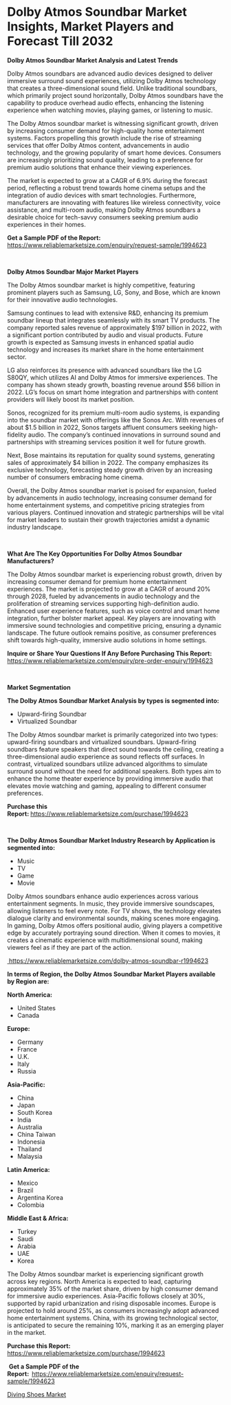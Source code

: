 <p><h1>Dolby Atmos Soundbar Market Insights, Market Players and Forecast Till 2032</h1></p><p><strong>Dolby Atmos Soundbar Market Analysis and Latest Trends</strong></p>
<p><p>Dolby Atmos soundbars are advanced audio devices designed to deliver immersive surround sound experiences, utilizing Dolby Atmos technology that creates a three-dimensional sound field. Unlike traditional soundbars, which primarily project sound horizontally, Dolby Atmos soundbars have the capability to produce overhead audio effects, enhancing the listening experience when watching movies, playing games, or listening to music.</p><p>The Dolby Atmos soundbar market is witnessing significant growth, driven by increasing consumer demand for high-quality home entertainment systems. Factors propelling this growth include the rise of streaming services that offer Dolby Atmos content, advancements in audio technology, and the growing popularity of smart home devices. Consumers are increasingly prioritizing sound quality, leading to a preference for premium audio solutions that enhance their viewing experiences.</p><p>The market is expected to grow at a CAGR of 6.9% during the forecast period, reflecting a robust trend towards home cinema setups and the integration of audio devices with smart technologies. Furthermore, manufacturers are innovating with features like wireless connectivity, voice assistance, and multi-room audio, making Dolby Atmos soundbars a desirable choice for tech-savvy consumers seeking premium audio experiences in their homes.</p></p>
<p><strong>Get a Sample PDF of the Report:&nbsp;</strong> <a href="https://www.reliablemarketsize.com/enquiry/request-sample/1994623?utm_campaign=2355&utm_medium=2&utm_source=Github&utm_content=ia&utm_term=08022025&utm_id=dolby-atmos-soundbar">https://www.reliablemarketsize.com/enquiry/request-sample/1994623</a></p>
<p>&nbsp;</p>
<p><strong>Dolby Atmos Soundbar Major Market Players</strong></p>
<p><p>The Dolby Atmos soundbar market is highly competitive, featuring prominent players such as Samsung, LG, Sony, and Bose, which are known for their innovative audio technologies. </p><p>Samsung continues to lead with extensive R&D, enhancing its premium soundbar lineup that integrates seamlessly with its smart TV products. The company reported sales revenue of approximately $197 billion in 2022, with a significant portion contributed by audio and visual products. Future growth is expected as Samsung invests in enhanced spatial audio technology and increases its market share in the home entertainment sector.</p><p>LG also reinforces its presence with advanced soundbars like the LG S80QY, which utilizes AI and Dolby Atmos for immersive experiences. The company has shown steady growth, boasting revenue around $56 billion in 2022. LG’s focus on smart home integration and partnerships with content providers will likely boost its market position.</p><p>Sonos, recognized for its premium multi-room audio systems, is expanding into the soundbar market with offerings like the Sonos Arc. With revenues of about $1.5 billion in 2022, Sonos targets affluent consumers seeking high-fidelity audio. The company’s continued innovations in surround sound and partnerships with streaming services position it well for future growth.</p><p>Next, Bose maintains its reputation for quality sound systems, generating sales of approximately $4 billion in 2022. The company emphasizes its exclusive technology, forecasting steady growth driven by an increasing number of consumers embracing home cinema.</p><p>Overall, the Dolby Atmos soundbar market is poised for expansion, fueled by advancements in audio technology, increasing consumer demand for home entertainment systems, and competitive pricing strategies from various players. Continued innovation and strategic partnerships will be vital for market leaders to sustain their growth trajectories amidst a dynamic industry landscape.</p></p>
<p>&nbsp;</p>
<p><strong>What Are The Key Opportunities For Dolby Atmos Soundbar Manufacturers?</strong></p>
<p><p>The Dolby Atmos soundbar market is experiencing robust growth, driven by increasing consumer demand for premium home entertainment experiences. The market is projected to grow at a CAGR of around 20% through 2028, fueled by advancements in audio technology and the proliferation of streaming services supporting high-definition audio. Enhanced user experience features, such as voice control and smart home integration, further bolster market appeal. Key players are innovating with immersive sound technologies and competitive pricing, ensuring a dynamic landscape. The future outlook remains positive, as consumer preferences shift towards high-quality, immersive audio solutions in home settings.</p></p>
<p><strong>Inquire or Share Your Questions If Any Before Purchasing This Report:</strong> <a href="https://www.reliablemarketsize.com/enquiry/pre-order-enquiry/1994623?utm_campaign=2355&utm_medium=2&utm_source=Github&utm_content=ia&utm_term=08022025&utm_id=dolby-atmos-soundbar">https://www.reliablemarketsize.com/enquiry/pre-order-enquiry/1994623</a></p>
<p>&nbsp;</p>
<p><strong>Market Segmentation</strong></p>
<p><strong>The Dolby Atmos Soundbar Market Analysis by types is segmented into:</strong></p>
<p><ul><li>Upward-firing Soundbar</li><li>Virtualized Soundbar</li></ul></p>
<p><p>The Dolby Atmos soundbar market is primarily categorized into two types: upward-firing soundbars and virtualized soundbars. Upward-firing soundbars feature speakers that direct sound towards the ceiling, creating a three-dimensional audio experience as sound reflects off surfaces. In contrast, virtualized soundbars utilize advanced algorithms to simulate surround sound without the need for additional speakers. Both types aim to enhance the home theater experience by providing immersive audio that elevates movie watching and gaming, appealing to different consumer preferences.</p></p>
<p><strong>Purchase this Report:&nbsp;</strong><a href="https://www.reliablemarketsize.com/purchase/1994623?utm_campaign=2355&utm_medium=2&utm_source=Github&utm_content=ia&utm_term=08022025&utm_id=dolby-atmos-soundbar">https://www.reliablemarketsize.com/purchase/1994623</a></p>
<p>&nbsp;</p>
<p><strong>The Dolby Atmos Soundbar Market Industry Research by Application is segmented into:</strong></p>
<p><ul><li>Music</li><li>TV</li><li>Game</li><li>Movie</li></ul></p>
<p><p>Dolby Atmos soundbars enhance audio experiences across various entertainment segments. In music, they provide immersive soundscapes, allowing listeners to feel every note. For TV shows, the technology elevates dialogue clarity and environmental sounds, making scenes more engaging. In gaming, Dolby Atmos offers positional audio, giving players a competitive edge by accurately portraying sound direction. When it comes to movies, it creates a cinematic experience with multidimensional sound, making viewers feel as if they are part of the action.</p></p>
<p><a href="https://www.reliablemarketsize.com/dolby-atmos-soundbar-r1994623?utm_campaign=2355&utm_medium=2&utm_source=Github&utm_content=ia&utm_term=08022025&utm_id=dolby-atmos-soundbar">&nbsp;https://www.reliablemarketsize.com/dolby-atmos-soundbar-r1994623</a></p>
<p><strong>In terms of Region, the Dolby Atmos Soundbar Market Players available by Region are:</strong></p>
<p>
    <p> <strong> North America: </strong>
        <ul>
            <li>United States</li>
            <li>Canada</li>
        </ul>
        </p> 
    <p> <strong> Europe: </strong>
        <ul>
            <li>Germany</li>
            <li>France</li>
            <li>U.K.</li>
            <li>Italy</li>
            <li>Russia</li>
        </ul>
        </p> 
    <p> <strong> Asia-Pacific: </strong>
        <ul>
            <li>China</li>
            <li>Japan</li>
            <li>South Korea</li>
            <li>India</li>
            <li>Australia</li>
            <li>China Taiwan</li>
            <li>Indonesia</li>
            <li>Thailand</li>
            <li>Malaysia</li>
        </ul>
        </p> 
    <p> <strong> Latin America: </strong>
        <ul>
            <li>Mexico</li>
            <li>Brazil</li>
            <li>Argentina Korea</li>
            <li>Colombia</li>
        </ul>
        </p> 
    <p> <strong> Middle East & Africa: </strong>
        <ul>
            <li>Turkey</li>
            <li>Saudi</li>
            <li>Arabia</li>
            <li>UAE</li>
            <li>Korea</li>
        </ul>
    </p>
    </p>
<p><p>The Dolby Atmos soundbar market is experiencing significant growth across key regions. North America is expected to lead, capturing approximately 35% of the market share, driven by high consumer demand for immersive audio experiences. Asia-Pacific follows closely at 30%, supported by rapid urbanization and rising disposable incomes. Europe is projected to hold around 25%, as consumers increasingly adopt advanced home entertainment systems. China, with its growing technological sector, is anticipated to secure the remaining 10%, marking it as an emerging player in the market.</p></p>
<p><strong>Purchase this Report: </strong><a href="https://www.reliablemarketsize.com/purchase/1994623?utm_campaign=2355&utm_medium=2&utm_source=Github&utm_content=ia&utm_term=08022025&utm_id=dolby-atmos-soundbar">https://www.reliablemarketsize.com/purchase/1994623</a></p>
<p>&nbsp;<strong>Get a Sample PDF of the Report:&nbsp;&nbsp;</strong><a href="https://www.reliablemarketsize.com/enquiry/request-sample/1994623?utm_campaign=2355&utm_medium=2&utm_source=Github&utm_content=ia&utm_term=08022025&utm_id=dolby-atmos-soundbar">https://www.reliablemarketsize.com/enquiry/request-sample/1994623</a></p>
<p><strong></strong></p>
<p><p><a href="https://github.com/schwminh2001101/Market-Research-Report-List-1/blob/main/diving-shoes-market.md?utm_campaign=2355&utm_medium=2&utm_source=Github&utm_content=ia&utm_term=08022025&utm_id=dolby-atmos-soundbar">Diving Shoes Market</a></p></p>